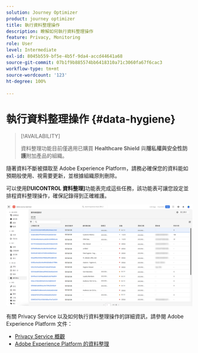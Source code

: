 ```yaml
---
solution: Journey Optimizer
product: journey optimizer
title: 執行資料整理操作
description: 瞭解如何執行資料整理操作
feature: Privacy, Monitoring
role: User
level: Intermediate
exl-id: 8045b559-bf5e-4b5f-9da4-accd44641a68
source-git-commit: 07b1f9b885574bb6418310a71c3060fa67f6cac3
workflow-type: tm+mt
source-wordcount: '123'
ht-degree: 100%

---
```


# 執行資料整理操作 {#data-hygiene}

>[!AVAILABILITY]
>
>資料整理功能目前僅適用已購買 **Healthcare Shield** 與&#x200B;**隱私權與安全性防護**&#x200B;附加產品的組織。


隨著資料不斷被擷取至 Adobe Experience Platform，請務必確保您的資料能如預期般使用、視需要更新，並根據組織原則刪除。

可以使用&#x200B;**[!UICONTROL 資料整理]**&#x200B;功能表完成這些任務，該功能表可讓您設定並排程資料整理操作，確保記錄得到正確維護。

![](assets/data-hygiene.png)

有關 Privacy Service 以及如何執行資料整理操作的詳細資訊，請參閱 Adobe Experience Platform 文件：

* [Privacy Service 概觀](https://experienceleague.adobe.com/docs/experience-platform/privacy/home.html?lang=zh-Hant)
* [Adobe Experience Platform 的資料整理](https://experienceleague.adobe.com/docs/experience-platform/hygiene/home.html?lang=zh-Hant)
